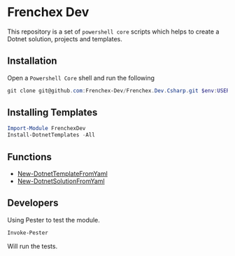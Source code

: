 # Frenchex Dev

This repository is a set of `powershell core` scripts which helps to create a Dotnet solution, projects and templates.

## Installation

Open a `Powershell Core` shell and run the following

```powershell
git clone git@github.com:Frenchex-Dev/Frenchex.Dev.Csharp.git $env:USERPROFILE\Documents\PowerShell\Modules\FrenchexDev
```

## Installing Templates

```powershell
Import-Module FrenchexDev
Install-DotnetTemplates -All
```

## Functions

* [New-DotnetTemplateFromYaml](doc/New-DotnetTemplateFromYaml.md)
* [New-DotnetSolutionFromYaml](doc/New-DotnetSolutionFromyaml.md)

## Developers

Using Pester to test the module.

```powershell
Invoke-Pester
```

Will run the tests.
